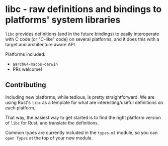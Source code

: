 # libc - raw definitions and bindings to platforms' system libraries

`libc` provides definitions (and in the future bindings) to easily interoperate
with C code (or "C-like" code) on several platforms, and it does this with a
target and architecture aware API.

Platforms included:

* `aarch64-macos-darwin`
* PRs welcome!

## Contributing

Including new platforms, while tedious, is pretty straightforward. We are using Rust's `libc` as a template for what are interesting/useful definitions on each platform.

That way, the easiest way to get started is to find the right platform version
of `libc` for Rust, and translate the definitions.

Common types are currently included in the `types.ml` module, so you can `open
Types` at the top of your new module.

